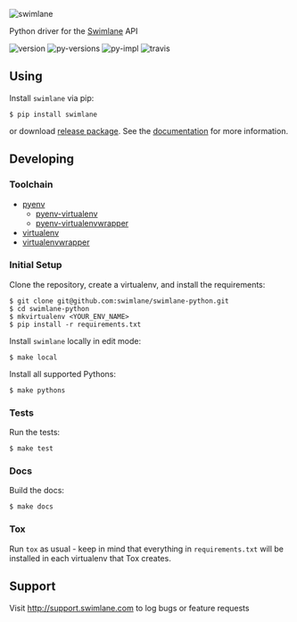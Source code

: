 ![swimlane](https://raw.githubusercontent.com/swimlane/swimlane-python/master/docs/logo.png)

Python driver for the [Swimlane](http://www.swimlane.com) API

![version](https://img.shields.io/pypi/v/swimlane.svg) ![py-versions](https://img.shields.io/pypi/pyversions/swimlane.svg) ![py-impl](https://img.shields.io/pypi/implementation/swimlane.svg) ![travis](https://travis-ci.org/swimlane/swimlane-python.svg?branch=master)

## Using

Install `swimlane` via pip:

```
$ pip install swimlane
```

or download [release package](https://github.com/Swimlane/swwimlane-python/releases). See the  [documentation](http://swimlane-python.readthedocs.org) for more information.

## Developing

### Toolchain

* [pyenv](https://github.com/yyuu/pyenv)
    * [pyenv-virtualenv](https://github.com/yyuu/pyenv-virtualenv)
    * [pyenv-virtualenvwrapper](https://github.com/yyuu/pyenv-virtualenvwrapper)
* [virtualenv](https://virtualenv.readthedocs.org/en/latest/)
* [virtualenvwrapper](http://virtualenvwrapper.readthedocs.org/)

### Initial Setup

Clone the repository, create a virtualenv, and install the requirements:

```
$ git clone git@github.com:swimlane/swimlane-python.git
$ cd swimlane-python
$ mkvirtualenv <YOUR_ENV_NAME>
$ pip install -r requirements.txt
```

Install `swimlane` locally in edit mode:

```
$ make local
```

Install all supported Pythons:

```
$ make pythons
```

### Tests

Run the tests:

```
$ make test
```

### Docs

Build the docs:

```
$ make docs
```

### Tox

Run `tox` as usual - keep in mind that everything in `requirements.txt` will
be installed in each virtualenv that Tox creates.

## Support
Visit http://support.swimlane.com to log bugs or feature requests
